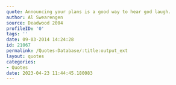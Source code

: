 ```yaml
---
quote: Announcing your plans is a good way to hear god laugh.
author: Al Swearengen
source: Deadwood 2004
profileID: '0'
tags: ''
date: 09-03-2014 14:24:28
id: 21067
permalink: /Quotes-Database/:title:output_ext
layout: quotes
categories:
- Quotes
date: 2023-04-23 11:44:45.180083
---
```

